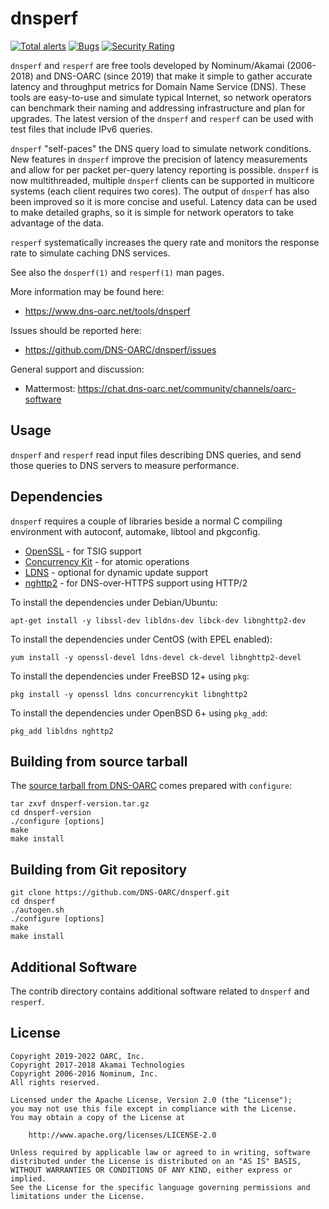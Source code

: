 # dnsperf

[![Total alerts](https://img.shields.io/lgtm/alerts/g/DNS-OARC/dnsperf.svg?logo=lgtm&logoWidth=18)](https://lgtm.com/projects/g/DNS-OARC/dnsperf/alerts/) [![Bugs](https://sonarcloud.io/api/project_badges/measure?project=dns-oarc%3Adnsperf&metric=bugs)](https://sonarcloud.io/dashboard?id=dns-oarc%3Adnsperf) [![Security Rating](https://sonarcloud.io/api/project_badges/measure?project=dns-oarc%3Adnsperf&metric=security_rating)](https://sonarcloud.io/dashboard?id=dns-oarc%3Adnsperf)

`dnsperf` and `resperf` are free tools developed by Nominum/Akamai (2006-2018)
and DNS-OARC (since 2019) that make it simple to gather accurate latency and
throughput metrics for Domain Name Service (DNS). These tools are easy-to-use
and simulate typical Internet, so network operators can benchmark their naming
and addressing infrastructure and plan for upgrades. The latest version of
the `dnsperf` and `resperf` can be used with test files that include IPv6
queries.

`dnsperf` "self-paces" the DNS query load to simulate network conditions.
New features in `dnsperf` improve the precision of latency measurements and
allow for per packet per-query latency reporting is possible. `dnsperf` is
now multithreaded, multiple `dnsperf` clients can be supported in multicore
systems (each client requires two cores). The output of `dnsperf` has also
been improved so it is more concise and useful. Latency data can be used to
make detailed graphs, so it is simple for network operators to take advantage
of the data.

`resperf` systematically increases the query rate and monitors the response
rate to simulate caching DNS services.

See also the `dnsperf(1)` and `resperf(1)` man pages.

More information may be found here:
- https://www.dns-oarc.net/tools/dnsperf

Issues should be reported here:
- https://github.com/DNS-OARC/dnsperf/issues

General support and discussion:
- Mattermost: https://chat.dns-oarc.net/community/channels/oarc-software

## Usage

`dnsperf` and `resperf` read input files describing DNS queries, and send
those queries to DNS servers to measure performance.

## Dependencies

`dnsperf` requires a couple of libraries beside a normal C compiling
environment with autoconf, automake, libtool and pkgconfig.

- [OpenSSL](https://www.openssl.org/) - for TSIG support
- [Concurrency Kit](http://concurrencykit.org/) - for atomic operations
- [LDNS](https://nlnetlabs.nl/projects/ldns/about/) - optional for dynamic update support
- [nghttp2](https://nghttp2.org) - for DNS-over-HTTPS support using HTTP/2

To install the dependencies under Debian/Ubuntu:
```
apt-get install -y libssl-dev libldns-dev libck-dev libnghttp2-dev
```

To install the dependencies under CentOS (with EPEL enabled):
```
yum install -y openssl-devel ldns-devel ck-devel libnghttp2-devel
```

To install the dependencies under FreeBSD 12+ using `pkg`:
```
pkg install -y openssl ldns concurrencykit libnghttp2
```

To install the dependencies under OpenBSD 6+ using `pkg_add`:
```
pkg_add libldns nghttp2
```

## Building from source tarball

The [source tarball from DNS-OARC](https://www.dns-oarc.net/tools/dnsperf)
comes prepared with `configure`:

```
tar zxvf dnsperf-version.tar.gz
cd dnsperf-version
./configure [options]
make
make install
```

## Building from Git repository

```
git clone https://github.com/DNS-OARC/dnsperf.git
cd dnsperf
./autogen.sh
./configure [options]
make
make install
```

## Additional Software

The contrib directory contains additional software related to `dnsperf` and
`resperf`.

## License

```
Copyright 2019-2022 OARC, Inc.
Copyright 2017-2018 Akamai Technologies
Copyright 2006-2016 Nominum, Inc.
All rights reserved.

Licensed under the Apache License, Version 2.0 (the "License");
you may not use this file except in compliance with the License.
You may obtain a copy of the License at

    http://www.apache.org/licenses/LICENSE-2.0

Unless required by applicable law or agreed to in writing, software
distributed under the License is distributed on an "AS IS" BASIS,
WITHOUT WARRANTIES OR CONDITIONS OF ANY KIND, either express or implied.
See the License for the specific language governing permissions and
limitations under the License.
```
